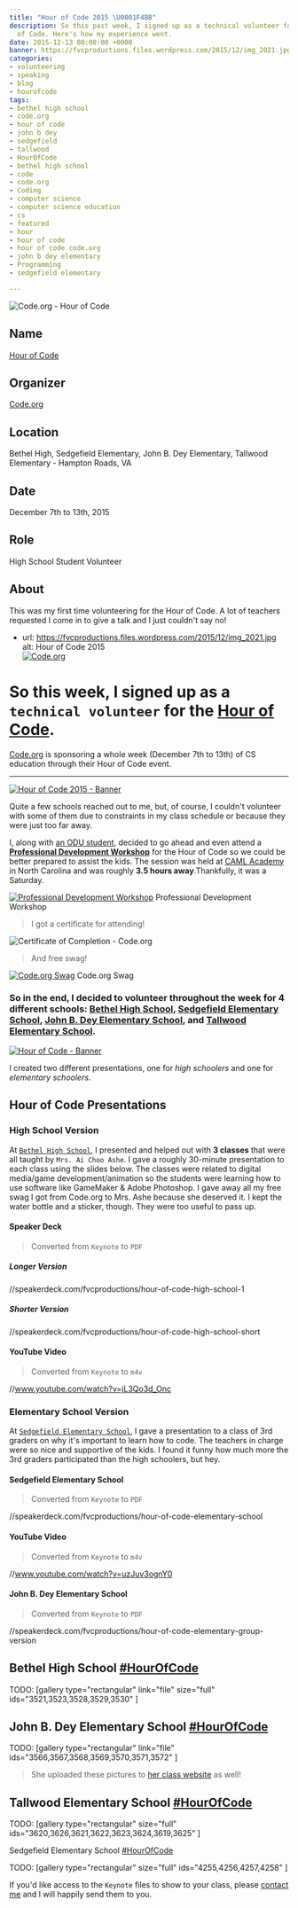 ```yaml
---
title: "Hour of Code 2015 \U0001F4BB️"
description: So this past week, I signed up as a technical volunteer for the Hour
  of Code. Here's how my experience went.
date: 2015-12-13 00:00:00 +0000
banner: https://fvcproductions.files.wordpress.com/2015/12/img_2021.jpg
categories:
- volunteering
- speaking
- blog
- hourofcode
tags:
- bethel high school
- code.org
- hour of code
- john b dey
- sedgefield
- tallwood
- HourOfCode
- bethel high school
- code
- code.org
- Coding
- computer science
- computer science education
- cs
- featured
- hour
- hour of code
- hour of code code.org
- john b dey elementary
- Programming
- sedgefield elementary

---
```

![Code.org - Hour of Code](https://fvcproductions.files.wordpress.com/2015/11/codeorg.png)

## Name

[Hour of Code](https://hourofcode.com)

## Organizer

[Code.org](https://code.org)

## Location

Bethel High, Sedgefield Elementary, John B. Dey Elementary, Tallwood Elementary - Hampton Roads, VA

## Date

December 7th to 13th, 2015

## Role

High School Student Volunteer

## About

This was my first time volunteering for the Hour of Code. A lot of teachers requested I come in to give a talk and I just couldn't say no!

* url: https://fvcproductions.files.wordpress.com/2015/12/img_2021.jpg
  alt: Hour of Code 2015
  \
  [![Code.org](//fvcproductions.files.wordpress.com/2015/12/codeorg.png?w=300)](//code.org)

# So this week, I signed up as a `technical volunteer` for the [**Hour of Code**](//hourofcode.com/us).

[Code.org](//code.org) is sponsoring a whole week (December 7th to 13th) of CS education through their Hour of Code event.[\
](//i.ytimg.com/vi/D2dgYHwrlt4/maxresdefault.jpg)

---

[![Hour of Code 2015 -
Banner](//fvcproductions.files.wordpress.com/2015/12/hour-of-code.jpg)](//speakerdeck.com/fvcproductions/hour-of-code-high-school-1)

Quite a few schools reached out to me, but, of course, I couldn't volunteer with some of them due to constraints in my class schedule or because they were just too far away.

I, along with [an ODU student](//thecbliss.com/), decided to go ahead and even attend a [**Professional Development Workshop**](//code.org/professional-development-workshops) for the Hour of Code so we could be better prepared to assist the kids. The session was held at [CAML Academy](//camlacademy.com/) in North Carolina and was roughly **3.5 hours away**.Thankfully, it was a Saturday.

[![Professional
Development
Workshop](//fvcproductions.files.wordpress.com/2015/12/img_0128.jpg)](//fvcproductions.files.wordpress.com/2015/12/img_0128.jpg) Professional Development Workshop

> I got a certificate for attending!

![Certificate of Completion -
Code.org](//fvcproductions.files.wordpress.com/2015/12/certificate.jpg)

> And free swag!

[![Code.org
Swag](//fvcproductions.files.wordpress.com/2015/12/img_0130.jpg)](//fvcproductions.files.wordpress.com/2015/12/img_0130.jpg) Code.org Swag

### So in the end, I decided to volunteer throughout the week for 4 different schools: [Bethel High School](//bhs.hampton.k12.va.us/), [Sedgefield Elementary School](//sedgefield.nn.k12.va.us/), [John B. Dey Elementary School](//www.deyes.vbschools.com/), and [Tallwood Elementary School](//www.tallwoodes.vbschools.com/).

[![Hour of Code -
Banner](//fvcproductions.files.wordpress.com/2015/12/hourofcode1-e1449524689973.jpg?w=750)](//fvcproductions.files.wordpress.com/2015/12/hourofcode1-e1449524689973.jpg)

I created two different presentations, one for _high schoolers_ and one for _elementary schoolers_.

## Hour of Code Presentations

### High School Version

At [`Bethel High School`](//bhs.hampton.k12.va.us/), I presented and helped out with **3 classes** that were all taught by `Mrs. Ai Choo Ashe`. I gave a roughly 30-minute presentation to each class using the slides below. The classes were related to digital media/game development/animation so the students were learning how to use software like GameMaker & Adobe Photoshop. I gave away all my free swag I got from Code.org to Mrs. Ashe because she deserved it. I kept the water bottle and a sticker, though. They were too useful to pass up.

#### Speaker Deck

> Converted from `Keynote` to `PDF`

##### Longer Version

//speakerdeck.com/fvcproductions/hour-of-code-high-school-1

##### Shorter Version

//speakerdeck.com/fvcproductions/hour-of-code-high-school-short

#### YouTube Video

> Converted from `Keynote` to `m4v`

//www.youtube.com/watch?v=jL3Qo3d_Onc

### Elementary School Version

At [`Sedgefield Elementary School`](//bhs.hampton.k12.va.us/), I gave a presentation to a class of 3rd graders on why it's important to learn how to code. The teachers in charge were so nice and supportive of the kids. I found it funny how much more the 3rd graders participated than the high schoolers, but hey.

#### Sedgefield Elementary School

> Converted from `Keynote` to `PDF`

//speakerdeck.com/fvcproductions/hour-of-code-elementary-school

#### YouTube Video

> Converted from `Keynote` to `m4v`

//www.youtube.com/watch?v=uzJuv3ognY0

#### John B. Dey Elementary School

> Converted from `Keynote` to `PDF`

//speakerdeck.com/fvcproductions/hour-of-code-elementary-group-version

## Bethel High School [\#HourOfCode](//twitter.com/hashtag/hourofcode?lang=en)

TODO: [gallery type="rectangular" link="file" size="full" ids="3521,3523,3528,3529,3530" ]

## John B. Dey Elementary School [\#HourOfCode](//twitter.com/hashtag/hourofcode?lang=en)

TODO: [gallery type="rectangular" link="file" ids="3566,3567,3568,3569,3570,3571,3572" ]

> She uploaded these pictures to [her class website](//www.getspotted.org/projects-and-pictures.html) as well!

## Tallwood Elementary School [\#HourOfCode](//twitter.com/hashtag/hourofcode?lang=en)

TODO: [gallery type="rectangular" size="full" ids="3620,3626,3621,3622,3623,3624,3619,3625" ]

Sedgefield Elementary School [\#HourOfCode](//twitter.com/hashtag/hourofcode?lang=en)

TODO: [gallery type="rectangular" size="full" ids="4255,4256,4257,4258" ]

If you'd like access to the `Keynote` files to show to your class, please [contact me](//fvcproductions.com/contact/) and I will happily send them to you.
